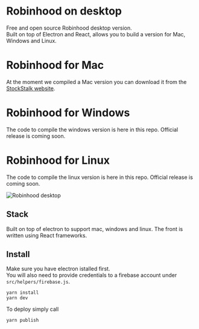 # Robinhood on desktop

Free and open source Robinhood desktop version.  
Built on top of Electron and React, allows you to build a version for Mac, Windows and Linux.  


# Robinhood for Mac

At the moment we compiled a Mac version you can download it from the [StockStalk website](https://stockstalk.club).

# Robinhood for Windows

The code to compile the windows version is here in this repo. Official release is coming soon.

# Robinhood for Linux

The code to compile the linux version is here in this repo. Official release is coming soon.

![Robinhood desktop](https://i.imgur.com/sF20GCi.png)

## Stack

Built on top of electron to support mac, windows and linux. The front is written using React frameworks. 

## Install
Make sure you have electron istalled first.  
You will also need to provide credentials to a firebase account under `src/helpers/firebase.js`.  
```
yarn install
yarn dev
```
To deploy simply call 
```
yarn publish
```

